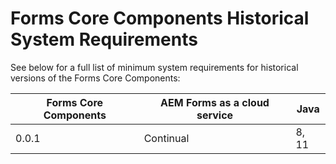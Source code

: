 # Forms Core Components Historical System Requirements

See below for a full list of minimum system requirements for historical versions of the Forms Core Components:

| Forms Core Components | AEM Forms as a cloud service | Java   |
| -------------------   | ---------------------------- | -----  |
| 0.0.1                 | Continual                    | 8, 11  |  

